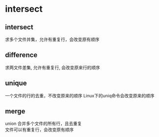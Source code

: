 # intersect

## intersect
求多个文件并集，允许有重复行，会改变原有顺序

## difference
求两文件差集, 允许有重复行, 会改变原来行的顺序

## unique
一个文件的行的去重，不改变原来的顺序
Linux下的uniq命令会改变原来的顺序

## merge
union 合并多个文件的所有行，且去重复  
文件可以有重复行，会改变原有顺序  

